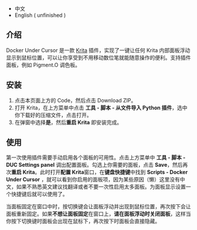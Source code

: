 - 中文
- English ( unfinished )


## 介绍

Docker Under Cursor 是一款 [Krita](https://krita.org/) 插件，实现了一键让任何 Krita 内部面板浮动显示到鼠标位置，可以让你享受到不用移动数位笔就能随意操作的便利。支持插件面板，例如 Pigment.O 调色板。

## 安装

1. 点击本页面上方的 Code，然后点击 Download ZIP。
2. 打开 Krita，在上方菜单中点击 **工具 - 脚本 - 从文件导入 Python 插件**，选中你下载好的压缩文件，点击打开。
3. 在弹窗中选择**是**，然后**重启 Krita** 即安装完成。

## 使用

第一次使用插件需要手动启用各个面板的可用性。点击上方菜单中 **工具 - 脚本 - DUC Settings panel** 调出配置面板。勾选上你需要的面板，点击 **Save**，然后再次**重启 Krita**。此时打开**配置 Krita**窗口，在**键盘快捷键**中找到 **Scripts - Docker Under Cursor** ，就可以看到你启用的面板项，因为某些原因（懒）这里没有中文，如果不熟悉英文建议找翻译或者不要一次性启用太多面板。为面板显示设置一个快捷键后就可以使用了。

当面板固定在窗口中时，按切换键会让面板浮动并出现到鼠标位置，再次按下会让面板重新固定。如果**不想让面板固定**在窗口上，**请在面板浮动时关闭面板**，这样当你按下切换键时面板会出现在鼠标下，再次按下时面板会直接隐藏。
